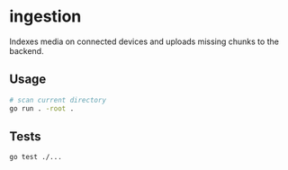 # ingestion

Indexes media on connected devices and uploads missing chunks to the backend.

## Usage

```bash
# scan current directory
go run . -root .
```

## Tests

```bash
go test ./...
```

